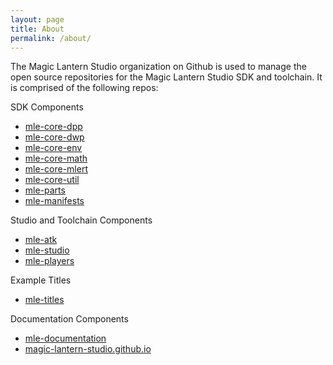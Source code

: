 ```yaml
---
layout: page
title: About
permalink: /about/
---
```


The Magic Lantern Studio organization on Github is used to manage the open source repositories for the Magic Lantern Studio SDK and toolchain. It is comprised of the following repos:

SDK Components
* [mle-core-dpp](https://github.com/magic-lantern-studio/mle-core-dwp)
* [mle-core-dwp](https://github.com/magic-lantern-studio/mle-core-dpp)
* [mle-core-env](https://github.com/magic-lantern-studio/mle-core-env)
* [mle-core-math](https://github.com/magic-lantern-studio/mle-core-math)
* [mle-core-mlert](https://github.com/magic-lantern-studio/mle-core-mlert)
* [mle-core-util](https://github.com/magic-lantern-studio/mle-core-util)
* [mle-parts](https://github.com/magic-lantern-studio/mle-parts)
* [mle-manifests](https://github.com/magic-lantern-studio/mle-manifests)

Studio and Toolchain Components
* [mle-atk](https://github.com/magic-lantern-studio/mle-atk)
* [mle-studio](https://github.com/magic-lantern-studio/mle-studio)
* [mle-players](https://github.com/magic-lantern-studio/mle-players)

Example Titles
* [mle-titles](https://github.com/magic-lantern-studio/mle-titles)

Documentation Components
* [mle-documentation](https://github.com/magic-lantern-studio/mle-documentation)
* [magic-lantern-studio.github.io](https://github.com/magic-lantern-studio/magic-lantern-studio.github.io)

